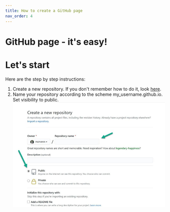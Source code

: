 ```yaml
---
title: How to create a GitHub page
nav_order: 4
---
```

GitHub page - it's easy!
====

# Let's start

Here are the step by step instructions:

1. Create a new repository. If you don't remember how to do it, look [here](how%20to%20work%20with%20github).
2. Name your repository according to the scheme my_username.github.io. Set visibility to public.
![example](repository_name.jpg)   
